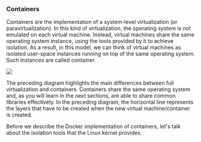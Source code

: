 
### Containers

Containers are the implementation of a system-level virtualization (or
paravirtualization). In this kind of virtualization, the operating
system is not emulated on each virtual machine. Instead, virtual
machines share the same operating system instance, using the tools
provided by it to achieve isolation. As a result, in this model, we can
think of virtual machines as isolated user-space instances running on
top of the same operating system. Such instances are called container.

![](https://github.com/athertahir/katacoda-scenarios/raw/master/cloud-development-with-wildfly/cloud-development-with-wildfly-chapter-06-01/images/718752fa-9b6a-498f-9ef7-2196fca8d179.png)

The preceding diagram highlights the main differences between full
virtualization and containers. Containers share the same operating
system and, as you will learn in the next sections, are able to share
common libraries effectively. In the preceding diagram, the horizontal
line represents the layers that have to be created when the new virtual
machine/container is created.

Before we describe the Docker implementation of containers, let's talk
about the isolation tools that the Linux kernel provides.